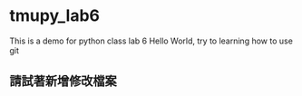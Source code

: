 # tmupy_lab6
This is a demo for python class lab 6
Hello World, try to learning how to use git
## 請試著新增修改檔案
